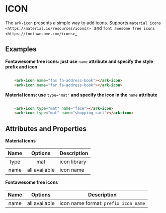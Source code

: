 ICON
====

The ``ark-icon`` presents a simple way to add icons.
Supports `material icons <https://material.io/resources/icons/>`_
and `font awesome free icons <https://fontawesome.com/icons>`_

Examples
--------

**Fontawesome free icons: just use** ``name`` **attribute and specify the style prefix and icon**

```html

    <ark-icon name="fas fa-address-book"></ark-icon>
    <ark-icon name="far fa-address-book"></ark-icon>
```

**Material icons: use** ``type="mat"`` **and specify the icon in the** ``name`` **attribute**

```html

    <ark-icon type="mat" name="face"></ark-icon>
    <ark-icon type="mat" name="shopping_cart"></ark-icon>
```

Attributes and Properties
-------------------------

**Material icons**

| Name  |    Options    | Description  |
| :---: | :-----------: | :----------- |
| type  |      mat      | icon library |
| name  | all available | icon name    |

**Fontawesome free icons**

| Name  |    Options    |              Description               |
| :---: | :-----------: | :------------------------------------: |
| name  | all available | icon name format: ``prefix icon_name`` |